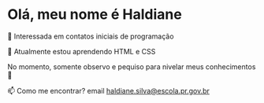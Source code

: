 # Olá, meu nome é Haldiane

👀 Interessada em contatos iniciais de programação

🌱 Atualmente estou aprendendo HTML e CSS

No momento, somente observo e pequiso para nivelar meus conhecimentos 🙈

📫 Como me encontrar? email haldiane.silva@escola.pr.gov.br

